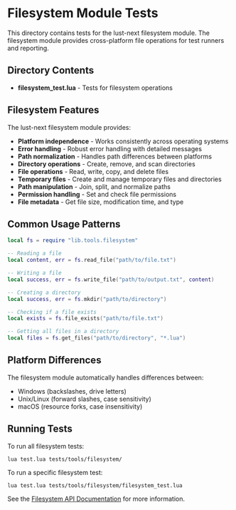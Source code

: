 # Filesystem Module Tests

This directory contains tests for the lust-next filesystem module. The filesystem module provides cross-platform file operations for test runners and reporting.

## Directory Contents

- **filesystem_test.lua** - Tests for filesystem operations

## Filesystem Features

The lust-next filesystem module provides:

- **Platform independence** - Works consistently across operating systems
- **Error handling** - Robust error handling with detailed messages
- **Path normalization** - Handles path differences between platforms
- **Directory operations** - Create, remove, and scan directories
- **File operations** - Read, write, copy, and delete files
- **Temporary files** - Create and manage temporary files and directories
- **Path manipulation** - Join, split, and normalize paths
- **Permission handling** - Set and check file permissions
- **File metadata** - Get file size, modification time, and type

## Common Usage Patterns

```lua
local fs = require "lib.tools.filesystem"

-- Reading a file
local content, err = fs.read_file("path/to/file.txt")

-- Writing a file
local success, err = fs.write_file("path/to/output.txt", content)

-- Creating a directory
local success, err = fs.mkdir("path/to/directory")

-- Checking if a file exists
local exists = fs.file_exists("path/to/file.txt")

-- Getting all files in a directory
local files = fs.get_files("path/to/directory", "*.lua")
```

## Platform Differences

The filesystem module automatically handles differences between:

- Windows (backslashes, drive letters)
- Unix/Linux (forward slashes, case sensitivity)
- macOS (resource forks, case insensitivity)

## Running Tests

To run all filesystem tests:
```
lua test.lua tests/tools/filesystem/
```

To run a specific filesystem test:
```
lua test.lua tests/tools/filesystem/filesystem_test.lua
```

See the [Filesystem API Documentation](/docs/api/filesystem.md) for more information.